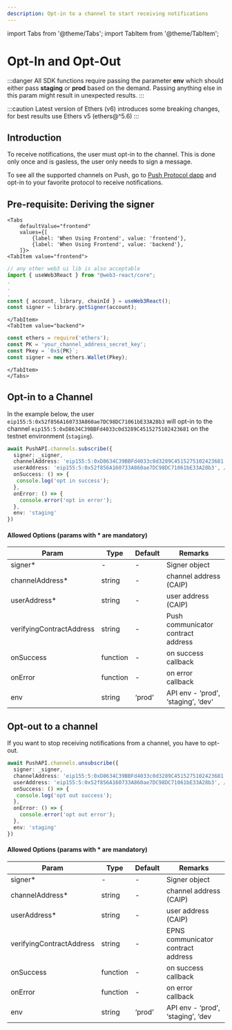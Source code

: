 ```yaml
---
description: Opt-in to a channel to start receiving notifications
---
```


import Tabs from '@theme/Tabs';
import TabItem from '@theme/TabItem';

# Opt-In and Opt-Out

:::danger
All SDK functions require passing the parameter **env** which should either pass **staging** or **prod** based on the demand. Passing anything else in this param might result in unexpected results.
:::

:::caution
Latest version of Ethers (v6) introduces some breaking changes, for best results use Ethers v5 (ethers@^5.6)
:::

## Introduction

To receive notifications, the user must opt-in to the channel. This is done only once and is gasless, the user only needs to sign a message.

To see all the supported channels on Push, go to [Push Protocol dapp](https://app.push.org/#/channels) and opt-in to your favorite protocol to receive notifications.

## Pre-requisite: Deriving the signer

```mdx-code-block
<Tabs
    defaultValue="frontend"
    values={[
        {label: 'When Using Frontend', value: 'frontend'},
        {label: 'When Using Frontend', value: 'backend'},
    ]}>
<TabItem value="frontend">
```

```typescript
// any other web3 ui lib is also acceptable
import { useWeb3React } from "@web3-react/core";
.
.
.
const { account, library, chainId } = useWeb3React();
const signer = library.getSigner(account);
```

```mdx-code-block
</TabItem>
<TabItem value="backend">
```

```typescript
const ethers = require('ethers');
const PK = 'your_channel_address_secret_key';
const Pkey = `0x${PK}`;
const signer = new ethers.Wallet(Pkey);
```

```mdx-code-block
</TabItem>
</Tabs>
```

## Opt-in to a Channel

In the example below, the user `eip155:5:0x52f856A160733A860ae7DC98DC71061bE33A28b3` will opt-in to the channel `eip155:5:0xD8634C39BBFd4033c0d3289C4515275102423681` on the testnet environment (`staging`).

```typescript
await PushAPI.channels.subscribe({
  signer: _signer,
  channelAddress: 'eip155:5:0xD8634C39BBFd4033c0d3289C4515275102423681', // channel address in CAIP
  userAddress: 'eip155:5:0x52f856A160733A860ae7DC98DC71061bE33A28b3', // user address in CAIP
  onSuccess: () => {
   console.log('opt in success');
  },
  onError: () => {
    console.error('opt in error');
  },
  env: 'staging'
})
```

#### Allowed Options (params with \* are mandatory)

| Param                    | Type     | Default | Remarks                            |
| ------------------------ | -------- | ------- | ---------------------------------- |
| signer\*                 | -        | -       | Signer object                      |
| channelAddress\*         | string   | -       | channel address (CAIP)             |
| userAddress\*            | string   | -       | user address (CAIP)                |
| verifyingContractAddress | string   | -       | Push communicator contract address |
| onSuccess                | function | -       | on success callback                |
| onError                  | function | -       | on error callback                  |
| env                      | string   | ‘prod’  | API env - ‘prod’, ‘staging’, ‘dev’ |

## **Opt-out to a channel**

If you want to stop receiving notifications from a channel, you have to opt-out.

```typescript
await PushAPI.channels.unsubscribe({
  signer: _signer,
  channelAddress: 'eip155:5:0xD8634C39BBFd4033c0d3289C4515275102423681', // channel address in CAIP
  userAddress: 'eip155:5:0x52f856A160733A860ae7DC98DC71061bE33A28b3', // user address in CAIP
  onSuccess: () => {
   console.log('opt out success');
  },
  onError: () => {
    console.error('opt out error');
  },
  env: 'staging'
})
```

#### Allowed Options (params with \* are mandatory)

| Param                    | Type     | Default | Remarks                            |
| ------------------------ | -------- | ------- | ---------------------------------- |
| signer\*                 | -        | -       | Signer object                      |
| channelAddress\*         | string   | -       | channel address (CAIP)             |
| userAddress\*            | string   | -       | user address (CAIP)                |
| verifyingContractAddress | string   | -       | EPNS communicator contract address |
| onSuccess                | function | -       | on success callback                |
| onError                  | function | -       | on error callback                  |
| env                      | string   | ‘prod’  | API env - ‘prod’, ‘staging’, ‘dev  |
